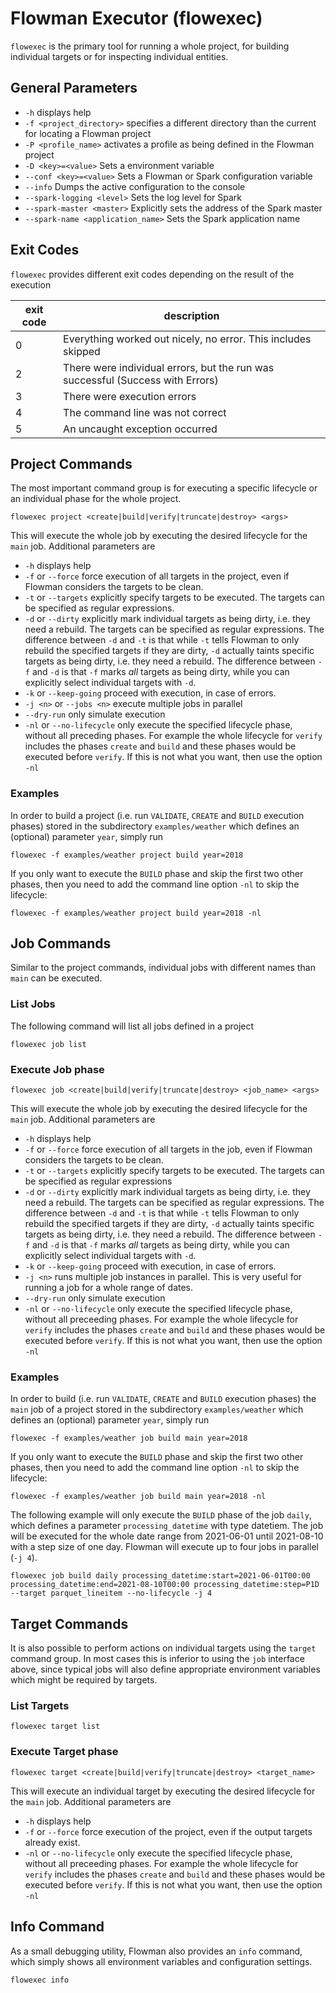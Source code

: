 # Flowman Executor (flowexec)

`flowexec` is the primary tool for running a whole project, for building individual targets
or for inspecting individual entities.

## General Parameters
* `-h` displays help
* `-f <project_directory>` specifies a different directory than the current for locating a Flowman project
* `-P <profile_name>` activates a profile as being defined in the Flowman project
* `-D <key>=<value>` Sets a environment variable
* `--conf <key>=<value>` Sets a Flowman or Spark configuration variable
* `--info` Dumps the active configuration to the console
* `--spark-logging <level>` Sets the log level for Spark 
* `--spark-master <master>` Explicitly sets the address of the Spark master
* `--spark-name <application_name>` Sets the Spark application name


## Exit Codes

`flowexec` provides different exit codes depending on the result of the execution

| exit code | description                                                                    |
|-----------|--------------------------------------------------------------------------------|
| 0         | Everything worked out nicely, no error. This includes skipped                  |
| 2         | There were individual errors, but the run was successful (Success with Errors) |
| 3         | There were execution errors                                                    |
| 4         | The command line was not correct                                               |
| 5         | An uncaught exception occurred                                                 |


## Project Commands
The most important command group is for executing a specific lifecycle or an individual phase for the whole project.
```shell
flowexec project <create|build|verify|truncate|destroy> <args>
```
This will execute the whole job by executing the desired lifecycle for the `main` job. Additional parameters are
* `-h` displays help
* `-f` or `--force` force execution of all targets in the project, even if Flowman considers the targets to be clean.
* `-t` or `--targets` explicitly specify targets to be executed. The targets can be specified as regular expressions.
* `-d` or `--dirty` explicitly mark individual targets as being dirty, i.e. they need a rebuild. The targets can be
specified as regular expressions. The difference between `-d` and `-t` is that while `-t` tells Flowman to only rebuild
the specified targets if they are dirty, `-d` actually taints specific targets as being dirty, i.e. they need a rebuild.
The difference between `-f` and `-d` is that `-f` marks *all* targets as being dirty, while you can explicitly select
individual targets with `-d`.
* `-k` or `--keep-going` proceed with execution, in case of errors.
* `-j <n>` or `--jobs <n>` execute multiple jobs in parallel
* `--dry-run` only simulate execution
* `-nl` or `--no-lifecycle` only execute the specified lifecycle phase, without all preceding phases. For example
the whole lifecycle for `verify` includes the phases `create` and `build` and these phases would be executed before
`verify`. If this is not what you want, then use the option `-nl`

### Examples
In order to build a project (i.e. run `VALIDATE`, `CREATE` and `BUILD` execution phases) stored in the subdirectory
`examples/weather` which defines an (optional) parameter `year`, simply run

```shell
flowexec -f examples/weather project build year=2018
```

If you only want to execute the `BUILD` phase and skip the first two other phases, then you need to add the
command line option `-nl` to skip the lifecycle:

```shell
flowexec -f examples/weather project build year=2018 -nl
```


## Job Commands
Similar to the project commands, individual jobs with different names than `main` can be executed.

### List Jobs
The following command will list all jobs defined in a project
```shell
flowexec job list
```

### Execute Job phase
```shell
flowexec job <create|build|verify|truncate|destroy> <job_name> <args>
```
This will execute the whole job by executing the desired lifecycle for the `main` job. Additional parameters are
* `-h` displays help
* `-f` or `--force` force execution of all targets in the job, even if Flowman considers the targets to be clean.
* `-t` or `--targets` explicitly specify targets to be executed. The targets can be specified as regular expressions
* `-d` or `--dirty` explicitly mark individual targets as being dirty, i.e. they need a rebuild. The targets can be
  specified as regular expressions. The difference between `-d` and `-t` is that while `-t` tells Flowman to only rebuild
  the specified targets if they are dirty, `-d` actually taints specific targets as being dirty, i.e. they need a rebuild.
  The difference between `-f` and `-d` is that `-f` marks *all* targets as being dirty, while you can explicitly select
  individual targets with `-d`.
* `-k` or `--keep-going` proceed with execution, in case of errors.
* `-j <n>` runs multiple job instances in parallel. This is very useful for running a job for a whole range of dates.
* `--dry-run` only simulate execution
* `-nl` or `--no-lifecycle` only execute the specified lifecycle phase, without all preceeding phases. For example
the whole lifecycle for `verify` includes the phases `create` and `build` and these phases would be executed before
`verify`. If this is not what you want, then use the option `-nl`


### Examples
In order to build  (i.e. run `VALIDATE`, `CREATE` and `BUILD` execution phases) the `main` job of a project stored 
in the subdirectory `examples/weather` which defines an (optional) parameter `year`, simply run

```shell
flowexec -f examples/weather job build main year=2018
```

If you only want to execute the `BUILD` phase and skip the first two other phases, then you need to add the
command line option `-nl` to skip the lifecycle:

```shell
flowexec -f examples/weather job build main year=2018 -nl
```

The following example will only execute the `BUILD` phase of the job `daily`, which defines a parameter
`processing_datetime` with type datetiem. The job will be executed for the whole date range from 2021-06-01 until 
2021-08-10 with a step size of one day. Flowman will execute up to four jobs in parallel (`-j 4`).

```shell
flowexec job build daily processing_datetime:start=2021-06-01T00:00 processing_datetime:end=2021-08-10T00:00 processing_datetime:step=P1D --target parquet_lineitem --no-lifecycle -j 4
```


## Target Commands
It is also possible to perform actions on individual targets using the `target` command group. In most cases this is
inferior to using the `job` interface above, since typical jobs will also define appropriate environment variables
which might be required by targets.

### List Targets
```shell
flowexec target list
```

### Execute Target phase
```shell
flowexec target <create|build|verify|truncate|destroy> <target_name>
```
This will execute an individual target by executing the desired lifecycle for the `main` job. Additional parameters are
* `-h` displays help
* `-f` or `--force` force execution of the project, even if the output targets already exist.
* `-nl` or `--no-lifecycle` only execute the specified lifecycle phase, without all preceeding phases. For example
the whole lifecycle for `verify` includes the phases `create` and `build` and these phases would be executed before
`verify`. If this is not what you want, then use the option `-nl`


## Info Command
As a small debugging utility, Flowman also provides an `info` command, which simply shows all environment variables
and configuration settings.
```shell
flowexec info
```
